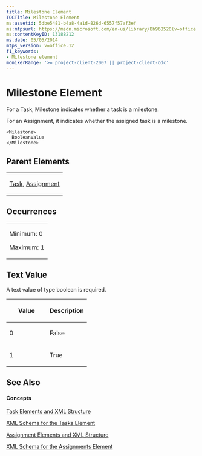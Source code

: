 ```yaml
---
title: Milestone Element
TOCTitle: Milestone Element
ms:assetid: 5dbe5481-b4a8-4a1d-826d-6557f57af3ef
ms:mtpsurl: https://msdn.microsoft.com/en-us/library/Bb968520(v=office.12)
ms:contentKeyID: 13188212
ms.date: 05/05/2014
mtps_version: v=office.12
f1_keywords:
- Milestone element
monikerRange: '>= project-client-2007 || project-client-odc'
---
```


# Milestone Element




For a Task, Milestone indicates whether a task is a milestone.

For an Assignment, it indicates whether the assigned task is a milestone.

    <Milestone>
      BooleanValue
    </Milestone>

## Parent Elements

<table>
<colgroup>
<col style="width: 100%" />
</colgroup>
<tbody>
<tr class="odd">
<td><p><a href="bb968487(v=office.12).md">Task</a>, <a href="bb968611(v=office.12).md">Assignment</a></p></td>
</tr>
</tbody>
</table>

## Occurrences

<table>
<colgroup>
<col style="width: 100%" />
</colgroup>
<tbody>
<tr class="odd">
<td><p>Minimum: 0</p>
<p>Maximum: 1</p></td>
</tr>
</tbody>
</table>

## Text Value

A text value of type boolean is required.

<table>
<colgroup>
<col style="width: 50%" />
<col style="width: 50%" />
</colgroup>
<thead>
<tr class="header">
<th><p>Value</p></th>
<th><p>Description</p></th>
</tr>
</thead>
<tbody>
<tr class="odd">
<td><p>0</p></td>
<td><p>False</p></td>
</tr>
<tr class="even">
<td><p>1</p></td>
<td><p>True</p></td>
</tr>
</tbody>
</table>

## See Also

#### Concepts

[Task Elements and XML Structure](task-elements-and-xml-structure.md)

[XML Schema for the Tasks Element](xml-schema-for-the-tasks-element.md)

[Assignment Elements and XML Structure](assignment-elements-and-xml-structure.md)

[XML Schema for the Assignments Element](xml-schema-for-the-assignments-element.md)

